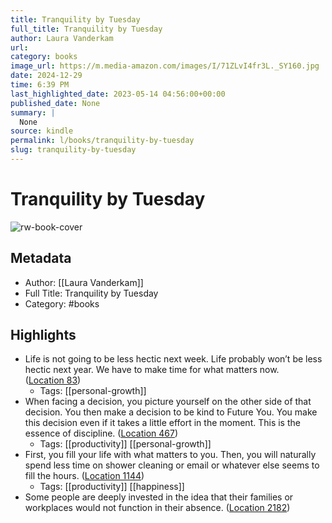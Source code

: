 ```yaml
---
title: Tranquility by Tuesday
full_title: Tranquility by Tuesday
author: Laura Vanderkam
url: 
category: books
image_url: https://m.media-amazon.com/images/I/71ZLvI4fr3L._SY160.jpg
date: 2024-12-29
time: 6:39 PM
last_highlighted_date: 2023-05-14 04:56:00+00:00
published_date: None
summary: |
  None
source: kindle
permalink: l/books/tranquility-by-tuesday
slug: tranquility-by-tuesday
---
```

# Tranquility by Tuesday

![rw-book-cover](https://m.media-amazon.com/images/I/71ZLvI4fr3L._SY160.jpg)

## Metadata
- Author: [[Laura Vanderkam]]
- Full Title: Tranquility by Tuesday
- Category: #books

## Highlights
- Life is not going to be less hectic next week. Life probably won’t be less hectic next year. We have to make time for what matters now. ([Location 83](https://readwise.io/to_kindle?action=open&asin=B09Q7SWZRV&location=83))
    - Tags: [[personal-growth]] 
- When facing a decision, you picture yourself on the other side of that decision. You then make a decision to be kind to Future You. You make this decision even if it takes a little effort in the moment. This is the essence of discipline. ([Location 467](https://readwise.io/to_kindle?action=open&asin=B09Q7SWZRV&location=467))
    - Tags: [[productivity]] [[personal-growth]] 
- First, you fill your life with what matters to you. Then, you will naturally spend less time on shower cleaning or email or whatever else seems to fill the hours. ([Location 1144](https://readwise.io/to_kindle?action=open&asin=B09Q7SWZRV&location=1144))
    - Tags: [[productivity]] [[happiness]] 
- Some people are deeply invested in the idea that their families or workplaces would not function in their absence. ([Location 2182](https://readwise.io/to_kindle?action=open&asin=B09Q7SWZRV&location=2182))


